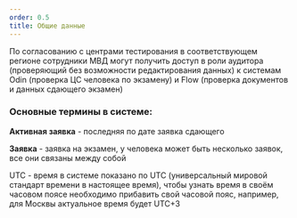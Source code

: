 ```yaml
---
order: 0.5
title: Общие данные
---
```


По согласованию с центрами тестирования в соответствующем регионе сотрудники МВД могут получить доступ в роли аудитора (проверяющий  без возможности редактирования данных) к системам Odin (проверка ЦС  человека по экзамену)  и Flow (проверка документов и данных сдающего экзамен)

### **Основные термины в системе:**

**Активная заявка** - последняя по дате заявка сдающего

**Заявка** - заявка на экзамен, у человека может быть несколько заявок, все они связаны между собой

UTC -  время в системе показано по UTC  (универсальный мировой стандарт времени в настоящее время), чтобы узнать время в своём часовом поясе необходимо прибавить свой часовой пояс, например, для Москвы актуальное время будет UTC+3